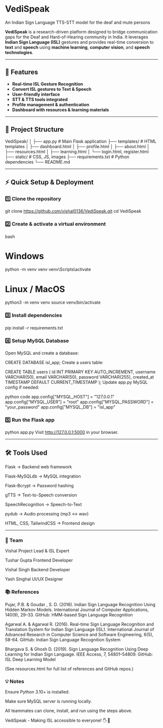 # VediSpeak
An Indian Sign Language TTS-STT model for the deaf and mute persons

**VediSpeak** is a research-driven platform designed to bridge communication gaps for the Deaf and Hard-of-Hearing community in India. It leverages **Indian Sign Language (ISL)** gestures and provides real-time conversion to **text** and **speech** using **machine learning**, **computer vision**, and **speech technologies**.

---

## 🌟 Features

- **Real-time ISL Gesture Recognition**
- **Convert ISL gestures to Text & Speech**
- **User-friendly interface**
- **STT & TTS tools integrated**
- **Profile management & authentication**
- **Dashboard with resources & learning materials**

---

## 📂 Project Structure

VediSpeak/
│
├── app.py # Main Flask application
├── templates/ # HTML templates
│ ├── dashboard.html
│ ├── profile.html
│ ├── about.html
│ ├── resources.html
│ ├── learning.html
│ └── login.html, register.html
├── static/ # CSS, JS, images
├── requirements.txt # Python dependencies
└── README.md

---

## ⚡ Quick Setup & Deployment

### 1️⃣ Clone the repository
git clone https://github.com/vishal0136/VediSpeak.git
cd VediSpeak
### 2️⃣ Create & activate a virtual environment
bash
# Windows
python -m venv venv
venv\Scripts\activate

# Linux / MacOS
python3 -m venv venv
source venv/bin/activate

### 3️⃣ Install dependencies

pip install -r requirements.txt

### 4️⃣ Setup MySQL Database

Open MySQL and create a database:

CREATE DATABASE isl_app;
Create a users table:

CREATE TABLE users (
    id INT PRIMARY KEY AUTO_INCREMENT,
    username VARCHAR(50),
    email VARCHAR(50),
    password VARCHAR(255),
    created_at TIMESTAMP DEFAULT CURRENT_TIMESTAMP
);
Update app.py MySQL config if needed:

python code
app.config["MYSQL_HOST"] = "127.0.0.1"
app.config["MYSQL_USER"] = "root"
app.config["MYSQL_PASSWORD"] = "your_password"
app.config["MYSQL_DB"] = "isl_app"

### 5️⃣ Run the Flask app
python app.py
Visit http://127.0.0.1:5000 in your browser.

---

## 🛠️ Tools Used
Flask → Backend web framework

Flask-MySQLdb → MySQL integration

Flask-Bcrypt → Password hashing

gTTS → Text-to-Speech conversion

SpeechRecognition → Speech-to-Text

pydub → Audio processing (mp3 ↔ wav)

HTML, CSS, TailwindCSS → Frontend design

---

### 👥 Team

Vishal 	Project Lead & ISL Expert

Tushar Gupta	Frontend Developer

Vishal Singh	Backend Developer

Yash Singhal	UI/UX Designer

### 📚 References
Pujar, P.B. & Goudar , S. D. (2016). Indian Sign Language Recognition Using Hidden Markov Models. International Journal of Computer Applications, 140(9), 29–33.
GitHub: HMM-based Sign Language Recognition

Agarwal A. & Agarwal R. (2016). Real-time Sign Language Recognition and Translation System for Indian Sign Language (ISL). International Journal of Advanced Research in Computer Science and Software Engineering, 6(5), 58-64.
GitHub: Indian Sign Language Recognition System

Bhargava S. & Ghosh D. (2019). Sign Language Recognition Using Deep Learning for Indian Sign Language. IEEE Access, 7, 54801–54809.
GitHub: ISL Deep Learning Model

(See resources.html for full list of references and GitHub repos.)

### 💡 Notes
Ensure Python 3.10+ is installed.

Make sure MySQL server is running locally.

All teammates can clone, install, and run using the steps above.

VediSpeak - Making ISL accessible to everyone! 🖐️💬
 
